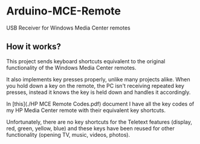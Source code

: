# Arduino-MCE-Remote
USB Receiver for Windows Media Center remotes

## How it works?
This project sends keyboard shortcuts equivalent to the original functionality of the Windows Media Center remotes. 

It also implements key presses properly, unlike many projects alike. When you hold down a key on the remote, the PC isn't receiving repeated key presses, instead it knows the key is held down and handles it accordingly.

In [this](./HP MCE Remote Codes.pdf) document I have all the key codes of my HP Media Center remote with their equivalent key shortcuts.

Unfortunately, there are no key shortcuts for the Teletext features (display, red, green, yellow, blue) and these keys have been reused for other functionality (opening TV, music, videos, photos).
